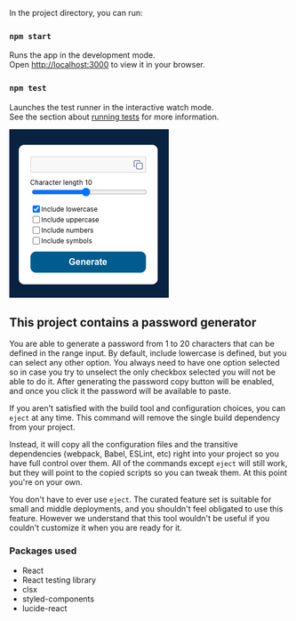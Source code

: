 In the project directory, you can run:

### `npm start`

Runs the app in the development mode.\
Open [http://localhost:3000](http://localhost:3000) to view it in your browser.

### `npm test`

Launches the test runner in the interactive watch mode.\
See the section about [running tests](https://facebook.github.io/create-react-app/docs/running-tests) for more information.

![alt text](public/password-generator.png)

## This project contains a password generator

You are able to generate a password from 1 to 20 characters that can be defined in the range input.
By default, include lowercase is defined, but you can select any other option. You always need to have one option selected so in case you try to unselect the only checkbox selected you will not be able to do it.
After generating the password copy button will be enabled, and once you click it the password will be available to paste.

If you aren't satisfied with the build tool and configuration choices, you can `eject` at any time. This command will remove the single build dependency from your project.

Instead, it will copy all the configuration files and the transitive dependencies (webpack, Babel, ESLint, etc) right into your project so you have full control over them. All of the commands except `eject` will still work, but they will point to the copied scripts so you can tweak them. At this point you're on your own.

You don't have to ever use `eject`. The curated feature set is suitable for small and middle deployments, and you shouldn't feel obligated to use this feature. However we understand that this tool wouldn't be useful if you couldn't customize it when you are ready for it.

### Packages used

- React
- React testing library
- clsx
- styled-components
- lucide-react
